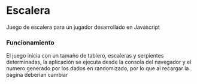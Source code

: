 # Escalera

Juego de escalera para un jugador desarrollado en Javascript

### Funcionamiento

El juego inicia con un tamaño de tablero, escaleras y serpientes determinadas, la aplicación se ejecuta desde la consola del navegador y el numero generado por los dados en randomizado, por lo que al recargar la pagina deberían cambiar
